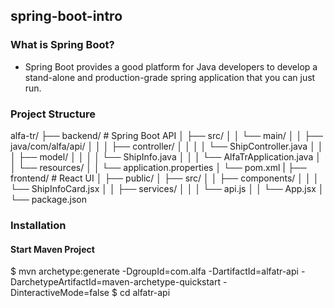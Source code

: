 ## spring-boot-intro

### What is Spring Boot?

- Spring Boot provides a good platform for Java developers to develop a stand-alone and production-grade spring application that you can just run.

### Project Structure

alfa-tr/
├── backend/ # Spring Boot API
│ ├── src/
│ │ └── main/
│ │ ├── java/com/alfa/api/
│ │ │ ├── controller/
│ │ │ │ └── ShipController.java
│ │ │ ├── model/
│ │ │ │ └── ShipInfo.java
│ │ │ └── AlfaTrApplication.java
│ │ └── resources/
│ │ └── application.properties
│ └── pom.xml
|
├── frontend/ # React UI
│ ├── public/
│ ├── src/
│ │ ├── components/
│ │ │ └── ShipInfoCard.jsx
│ │ ├── services/
│ │ │ └── api.js
│ │ └── App.jsx
│ └── package.json

### Installation

#### Start Maven Project

$ mvn archetype:generate -DgroupId=com.alfa -DartifactId=alfatr-api -DarchetypeArtifactId=maven-archetype-quickstart -DinteractiveMode=false
$ cd alfatr-api
